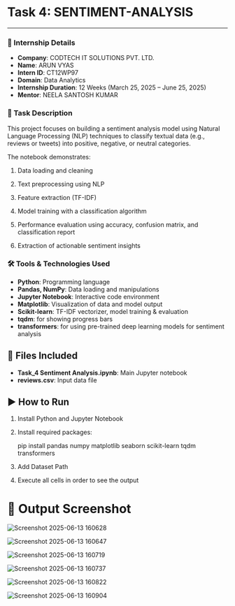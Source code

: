 # Task 4: SENTIMENT-ANALYSIS

---

### 🏢 Internship Details

- **Company**: CODTECH IT SOLUTIONS PVT. LTD.  
- **Name**: ARUN VYAS  
- **Intern ID**: CT12WP97  
- **Domain**: Data Analytics  
- **Internship Duration**: 12 Weeks (March 25, 2025 – June 25, 2025)  
- **Mentor**: NEELA SANTOSH KUMAR  

### 📝 Task Description

This project focuses on building a sentiment analysis model using Natural Language Processing (NLP) techniques to classify textual data (e.g., reviews or tweets) into positive, negative, or neutral categories.

The notebook demonstrates:

1. Data loading and cleaning

2. Text preprocessing using NLP

3. Feature extraction (TF-IDF)

4. Model training with a classification algorithm

5. Performance evaluation using accuracy, confusion matrix, and classification report

6. Extraction of actionable sentiment insights

### 🛠️ Tools & Technologies Used

- **Python**: Programming language 
- **Pandas, NumPy**: Data loading and manipulations  
- **Jupyter Notebook**: Interactive code environment 
- **Matplotlib**: Visualization of data and model output
- **Scikit-learn**: TF-IDF vectorizer, model training & evaluation
- **tqdm**: for showing progress bars
- **transformers**: for using pre-trained deep learning models for sentiment analysis
  
## 📂 Files Included

- **Task_4 Sentiment Analysis.ipynb**: Main Jupyter notebook   
- **reviews.csv**: Input data file 
   
## ▶️ How to Run
1. Install Python and Jupyter Notebook

2. Install required packages:

   pip install pandas numpy matplotlib seaborn scikit-learn tqdm transformers

4. Add Dataset Path

5. Execute all cells in order to see the output

# 📸 Output Screenshot
![Screenshot 2025-06-13 160628](https://github.com/user-attachments/assets/c90ac7b2-4e34-432f-a60c-4c7f8dcc352c)

![Screenshot 2025-06-13 160647](https://github.com/user-attachments/assets/34ddb100-28df-4470-a6fd-c07121936912)

![Screenshot 2025-06-13 160719](https://github.com/user-attachments/assets/9bafd8df-02a2-4951-8d5a-c837ed0429e4)

![Screenshot 2025-06-13 160737](https://github.com/user-attachments/assets/c3322676-95b6-4305-91f8-d42aa07e9a44)

![Screenshot 2025-06-13 160822](https://github.com/user-attachments/assets/ece7e95b-a831-4ab4-9da9-3e44f94e0347)

![Screenshot 2025-06-13 160904](https://github.com/user-attachments/assets/b4ca3fae-c255-4fd9-a685-6775b948eef4)







